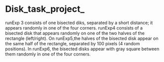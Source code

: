 # Disk_task_project_
runExp 3 consists of one bisected diks, separated by a short distance; it appears randomly in one of the four corners. runExp4 consists of a bisected disk that appears randomly on one of the two halves of the rectangle (left/right). On runExp5,the halves of the bisected disk appear on the same half of the rectangle, separated by 100 pixels (4 random positions). In runExp6, the bisected disks appear with gray square between them randomly in one of the four corners.
